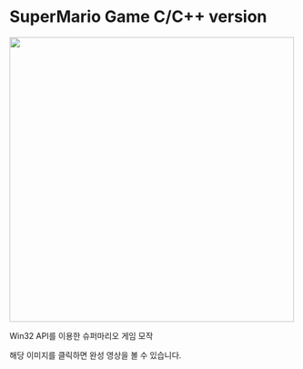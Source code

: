 
# SuperMario Game C/C++ version


<a href="https://www.youtube.com/watch?v=_HX0qRxo9Gg">
  <img src="https://img.youtube.com/vi/_HX0qRxo9Gg/maxresdefault.jpg" width="500">
</a>

Win32 API를 이용한 슈퍼마리오 게임 모작

해당 이미지를 클릭하면 완성 영상을 볼 수 있습니다.

